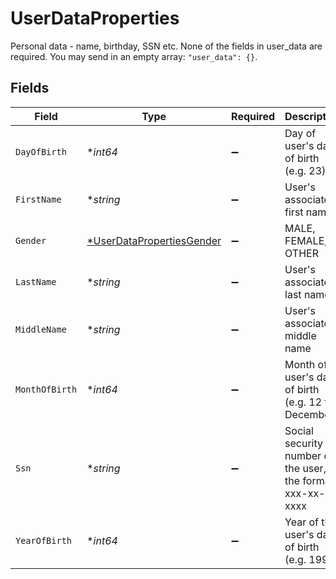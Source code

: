 # UserDataProperties

Personal data - name, birthday, SSN etc. None of the fields in user_data are required. You may send in an empty array: `"user_data": {}`.



## Fields

| Field                                                                        | Type                                                                         | Required                                                                     | Description                                                                  | Example                                                                      |
| ---------------------------------------------------------------------------- | ---------------------------------------------------------------------------- | ---------------------------------------------------------------------------- | ---------------------------------------------------------------------------- | ---------------------------------------------------------------------------- |
| `DayOfBirth`                                                                 | **int64*                                                                     | :heavy_minus_sign:                                                           | Day of user's date of birth (e.g. 23)                                        | 23                                                                           |
| `FirstName`                                                                  | **string*                                                                    | :heavy_minus_sign:                                                           | User's associated first name                                                 | John                                                                         |
| `Gender`                                                                     | [*UserDataPropertiesGender](../../models/shared/userdatapropertiesgender.md) | :heavy_minus_sign:                                                           | MALE, FEMALE, or OTHER                                                       | female                                                                       |
| `LastName`                                                                   | **string*                                                                    | :heavy_minus_sign:                                                           | User's associated last name                                                  | Smith                                                                        |
| `MiddleName`                                                                 | **string*                                                                    | :heavy_minus_sign:                                                           | User's associated middle name                                                | Joseph                                                                       |
| `MonthOfBirth`                                                               | **int64*                                                                     | :heavy_minus_sign:                                                           | Month of user's date of birth (e.g. 12 for December)                         | 12                                                                           |
| `Ssn`                                                                        | **string*                                                                    | :heavy_minus_sign:                                                           | Social security number of the user, in the format xxx-xx-xxxx                | 733-99-5921                                                                  |
| `YearOfBirth`                                                                | **int64*                                                                     | :heavy_minus_sign:                                                           | Year of the user's date of birth (e.g. 1990)                                 | 1990                                                                         |